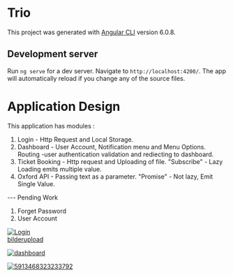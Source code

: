 # Trio

This project was generated with [Angular CLI](https://github.com/angular/angular-cli) version 6.0.8.

## Development server

Run `ng serve` for a dev server. Navigate to `http://localhost:4200/`. The app will automatically reload if you change any of the source files.

# Application Design

This application has modules :

1) Login  - Http Request and Local Storage. 
2) Dashboard  - User Account, Notification menu and Menu Options. Routing -user authentication validation and rediecting to dashboard. 
3) Ticket Booking  - Http request and  Uploading of file. "Subscribe"  - Lazy Loading emits multiple value.
4) Oxford API  -  Passing text as a parameter. "Promise" - Not lazy, Emit Single Value. 

--- Pending Work
1) Forget Password  
2) User Account 



<a href="https://ibb.co/tHGLTX4"><img src="https://i.ibb.co/D1JrHpt/Login.png" alt="Login" border="0"></a><br /><a target='_blank' href='https://de.imgbb.com/'>bilderupload</a><br />

<a href="https://ibb.co/bQvYFV9"><img src="https://i.ibb.co/pbKNQTF/dashboard.png" alt="dashboard" border="0"></a>

<a href="https://ibb.co/5LNBgr0"><img src="https://i.ibb.co/cQGDS6B/5913468323233792.jpg" alt="5913468323233792" border="0"></a>





























